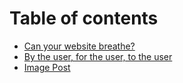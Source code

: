 # Table of contents

* [Can your website breathe?](README.md)
* [By the user, for the user, to the user](a-secondary-blog-post.md)
* [Image Post](image-post.md)

